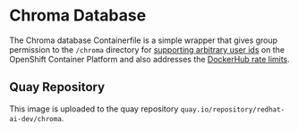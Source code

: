 # Chroma Database

The Chroma database Containerfile is a simple wrapper that gives group permission to the `/chroma` directory for [supporting arbitrary user ids](https://docs.openshift.com/container-platform/4.16/openshift_images/create-images.html#use-uid_create-images) on the OpenShift Container Platform and also addresses the [DockerHub rate limits](https://docs.docker.com/docker-hub/download-rate-limit/).

## Quay Repository

This image is uploaded to the quay repository `quay.io/repository/redhat-ai-dev/chroma`.